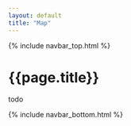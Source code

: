 ```yaml
---
layout: default
title: "Map"
---
```


{% include navbar_top.html %}

<div class="container mt-4">
	<h1 class="mb-3">{{page.title}}</h1>
	todo
</div>

{% include navbar_bottom.html %}
